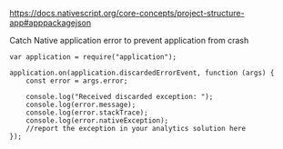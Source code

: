 https://docs.nativescript.org/core-concepts/project-structure-app#apppackagejson

Catch Native application error to prevent application from crash

```
var application = require("application");

application.on(application.discardedErrorEvent, function (args) {
    const error = args.error;

    console.log("Received discarded exception: ");
    console.log(error.message);
    console.log(error.stackTrace);
    console.log(error.nativeException);
    //report the exception in your analytics solution here
});
```
